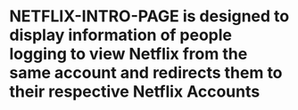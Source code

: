 # NETFLIX-INTRO-PAGE is designed to display information of people logging to view Netflix from the same account and redirects them to their respective Netflix Accounts
